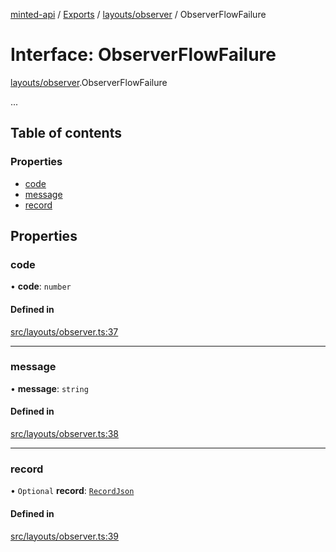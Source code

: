 [minted-api](../README.md) / [Exports](../modules.md) / [layouts/observer](../modules/layouts_observer.md) / ObserverFlowFailure

# Interface: ObserverFlowFailure

[layouts/observer](../modules/layouts_observer.md).ObserverFlowFailure

...

## Table of contents

### Properties

- [code](layouts_observer.ObserverFlowFailure.md#code)
- [message](layouts_observer.ObserverFlowFailure.md#message)
- [record](layouts_observer.ObserverFlowFailure.md#record)

## Properties

### code

• **code**: `number`

#### Defined in

[src/layouts/observer.ts:37](https://github.com/ianzepp/minted-api-ts/blob/4ef4443/src/layouts/observer.ts#L37)

___

### message

• **message**: `string`

#### Defined in

[src/layouts/observer.ts:38](https://github.com/ianzepp/minted-api-ts/blob/4ef4443/src/layouts/observer.ts#L38)

___

### record

• `Optional` **record**: [`RecordJson`](layouts_record.RecordJson.md)

#### Defined in

[src/layouts/observer.ts:39](https://github.com/ianzepp/minted-api-ts/blob/4ef4443/src/layouts/observer.ts#L39)
